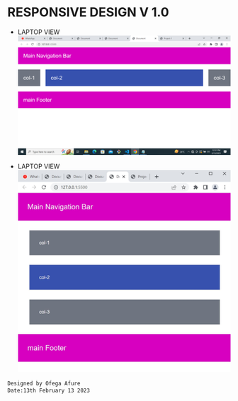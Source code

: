 # RESPONSIVE DESIGN V 1.0

* LAPTOP VIEW
![LAPTOP VIEW](./Screenshot%20(5).png)

* LAPTOP VIEW
![LAPTOP VIEW](./Capture.JPG)

```
Designed by Ofega Afure
Date:13th February 13 2023
```